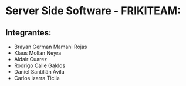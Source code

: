 # Server Side Software - FRIKITEAM:

## Integrantes: 
- Brayan German Mamani Rojas
- Klaus Mollan Neyra
- Aldair Cuarez
- Rodrigo Calle Galdos
- Daniel Santillán Ávila
- Carlos Izarra Ticlla
